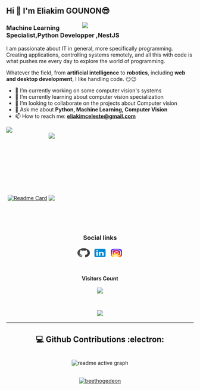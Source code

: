 ## Hi  👋 I'm Eliakim GOUNON😎

<img align="right"  src='https://github.com/princeGedeon/ML-For-Beginners/blob/main/1-Introduction/1-intro-to-ML/images/ai-ml-ds.png' width='300'>

### Machine Learning Specialist,Python Developper ,NestJS

I am passionate about IT in general, more specifically programming. Creating applications, controlling systems remotely, and all this with code is what pushes me every day to explore the world of programming.

Whatever the field, from **artificial intelligence** to **robotics**, including **web and desktop development**, I like handling code. 😏😉

- 🔭 I’m currently working on some computer vision's systems
- 🌱 I’m currently learning about computer vision specialization
- 👯 I’m looking to collaborate on the projects about Computer vision
- 💬 Ask me about **Python, Machine Learning, Computer Vision**
- 📫 How to reach me: **eliakimceleste@gmail.com**


    
<p align=center>
<div align=center>
    <a href="https://github.com/eliakimceleste/eliakimceleste" title="Go to Source">
        <img align="left" width=390
            src="https://github-readme-stats.vercel.app/api?username=eliakimceleste&show_icons=true&theme=codeSTACKr&hide_border=true&include_all_commits=true&count_private=true&since=2024-01-01T00:00:00Z"/>
    </a>
    <a href="https://github.com/eliakimceleste/eliakimceleste" title="Go to Source">
        <img align="right" width=390
            src="https://github-readme-streak-stats.herokuapp.com?user=eliakimceleste&&date_format=M%20j%5B%2C%20Y%5D&theme=codeSTACKr&hide_border=true&date_format=j/n/Y" />
    </a>
  
</div>
<br><br><br><br><br><br><br><br><br>

<div >
    <p align="center">
        <a href="https://github.com/eliakimceleste/eliakimceleste" title="Go to Source">
        <img align="right" width=390
            src="https://github-readme-stats.vercel.app/api/top-langs/?username=eliakimceleste&layout=compact&theme=codeSTACKr&hide_border=true" />
        </a>
        <a href="https://github.com/eliakimceleste/CodeWhiz"><img src="https://github-readme-stats.vercel.app/api/pin/?username=eliakimceleste&show_icons=true&theme=codeSTACKr&hide_border=true&amp;repo=CodeWhiz" alt="Readme Card"></a>
    </p>
</div>

<br><br><br>

<!-- START NEW SECTION -->
<h3 align="center">Social links</h3>
<p align="center">
    <a href="https://github.com/eliakimceleste" target="blank" > <img align="center"
                        src="github.svg"
                        alt="Eliakim GOUNON" height="30" width="40" /></a>
    <a href="https://linkedin.com/in/eliakimceleste" target="blank" > <img align="center"
                        src="link.svg"
                        alt="Eliakim GOUNON" height="30" width="40" /></a>
    <a href="https://www.instagram.com/eliakim_celeste/?hl=fr/" target="blank" > <img align="center"
                        src="insta.svg"
                        alt="Eliakim GOUNON" height="30" width="40" /></a>
</p>

<!-- START NEW SECTION -->
<div align="center">
<br><p align="centre"><b>Visitors Count</b></p>  
<p align="center"><img align="center" src="https://profile-counter.glitch.me/{eliakimceleste}/count.svg" /></p> 
<br></div>




<p align="center">
<!-- <img align="" height='120px' src="https://github.com/aryashah2k/aryashah2k/blob/main/assets/Geometric%20White.gif" /> -->
 <img align="" height='120px' src="https://raw.githubusercontent.com/rodrigograca31/rodrigograca31/master/matrix.svg" />
<!--  <img align="" height='120px' src="https://github.com/aryashah2k/aryashah2k/blob/main/assets/Geometric%20White.gif" /> -->
</p>
<hr>

  <div>
            <h2 align="center"> 💻 Github Contributions :electron: </h2>
            <br>
            <div align="center">
                <img src="https://github-readme-activity-graph.vercel.app/graph?username=eliakimceleste&color=FF7F00&bg_color=09131B&line=FF7F00&point=FF7F00&area_color=000000&hide_border=true&area=true"
                    alt="readme active graph" />
  </div>

<br>
  <div>
    <p align="center"> <a href="https://github-profile-trophy.vercel.app/?username=eliakimceleste"><img src="https://github-profile-trophy.vercel.app/?username=eliakimceleste&theme=nord" alt="beethogedeon" /></a> </p>
  </div>

<!--
**eliakimceleste/eliakimceleste** is a ✨ _special_ ✨ repository because its `README.md` (this file) appears on your GitHub profile.

Here are some ideas to get you started:

- 🔭 I’m currently working on ...
- 🌱 I’m currently learning ...
- 👯 I’m looking to collaborate on ...
- 🤔 I’m looking for help with ...
- 💬 Ask me about ...
- 📫 How to reach me: ...
- 😄 Pronouns: ...
- ⚡ Fun fact: ...
-->
